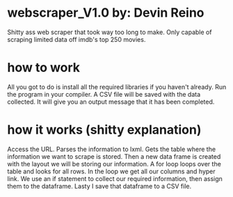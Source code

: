 # webscraper_V1.0 by: Devin Reino
Shitty ass web scraper that took way too long to make. Only capable of scraping limited data off imdb's top 250 movies. 

# how to work
All you got to do is install all the required libraries if you haven't already.
Run the program in your compiler.
A CSV file will be saved with the data collected.
It will give you an output message that it has been completed.

# how it works (shitty explanation)
Access the URL.
Parses the information to lxml.
Gets the table where the information we want to scrape is stored.
Then a new data frame is created with the layout we will be storing our information.
A for loop loops over the table and looks for all rows.
In the loop we get all our columns and hyper link.
We use an if statement to collect our required information, then assign them to the dataframe.
Lasty I save that dataframe to a CSV file.



